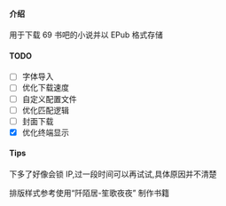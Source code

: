 
#### 介绍
用于下载 69 书吧的小说并以 EPub 格式存储

#### TODO
- [ ] 字体导入
- [ ] 优化下载速度
- [ ] 自定义配置文件
- [ ] 优化匹配逻辑
- [ ] 封面下载
- [X] 优化终端显示

#### Tips
下多了好像会锁 IP,过一段时间可以再试试,具体原因并不清楚 

排版样式参考使用“阡陌居-笙歌夜夜” 制作书籍